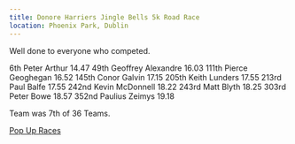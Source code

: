 ```yaml
---
title: Donore Harriers Jingle Bells 5k Road Race
location: Phoenix Park, Dublin
---
```


Well done to everyone who competed.

6th Peter Arthur 14.47 
49th Geoffrey Alexandre 16.03
111th Pierce Geoghegan 16.52
145th Conor Galvin 17.15
205th Keith Lunders 17.55
213rd Paul Balfe 17.55
242nd Kevin McDonnell 18.22
243rd Matt Blyth 18.25
303rd Peter Bowe 18.57
352nd Paulius Zeimys 19.18

Team was 7th of 36 Teams.


<a href="https://www.popupraces.ie/race/jingle-bells-5k-2022/" target="_blank" rel="noopener noreferrer">Pop Up Races</a>
 
